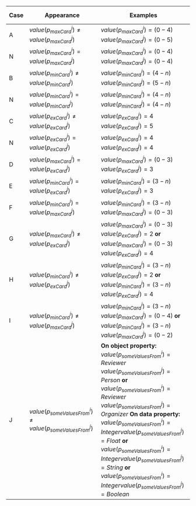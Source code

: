 | Case  | Appearance | Examples          | Conflict type |
| ------------- | ------------- | -------------| ------------- |
| A     | $`value(p_{maxCard}^i)  \neq value(p_{maxCard}^j) `$  | $`value(p_{maxCard}^i)=(0-4) \quad value(p_{maxCard}^j)=(0-5)`$   |  primitive   | 
| N     | $`value(p_{maxCard}^i)  = value(p_{maxCard}^j) `$     | $`value(p_{maxCard}^i)=(0-4) \quad value(p_{maxCard}^j)=(0-4)`$   |  no conflict |
| B     | $`value(p_{minCard}^i)  \neq value(p_{minCard}^j) `$  | $`value(p_{minCard}^i)=(4-n) \quad value(p_{minCard}^j)=(5-n)`$
| N     | $`value(p_{minCard}^i)  = value(p_{minCard}^j) `$     | $`value(p_{minCard}^i)=(4-n) \quad value(p_{minCard}^j)=(4-n)`$
| C     | $`value(p_{exCard}^i)  \neq value(p_{exCard}^j) `$    | $`value(p_{exCard}^i)=4  \quad value(p_{exCard}^j)=5 `$
| N     | $`value(p_{exCard}^i)  = value(p_{exCard}^j) `$       | $`value(p_{exCard}^i)=4 \quad value(p_{exCard}^j)=4 `$
| D     | $`value(p_{maxCard}^i)  = value(p_{exCard}^j) `$      | $`value(p_{maxCard}^i)=(0-3)  \quad value(p_{exCard}^j)=3 `$
| E     | $`value(p_{minCard}^i)  = value(p_{exCard}^j) `$      | $`value(p_{minCard}^i)=(3-n)  \quad value(p_{exCard}^j)=3 `$
| F     | $`value(p_{minCard}^i)  = value(p_{maxCard}^j) `$     | $`value(p_{minCard}^i)=(3-n)  \quad value(p_{maxCard}^j)=(0-3) `$
| G     | $`value(p_{maxCard}^i)  \neq value(p_{exCard}^j) `$   | $`value(p_{maxCard}^i)=(0-3)  \quad value(p_{exCard}^j)=2 `$ **or** $`value(p_{maxCard}^i)=(0-3)  \quad value(p_{exCard}^j)=4`$|
| H     | $`value(p_{minCard}^i)  \neq value(p_{exCard}^j) `$   | $`value(p_{minCard}^i)=(3-n)  \quad value(p_{exCard}^j)=2 `$ **or** $`value(p_{minCard}^i)=(3-n)  \quad value(p_{exCard}^j)=4`$ |
| I     | $`value(p_{minCard}^i)  \neq value(p_{maxCard}^j) `$  | $`value(p_{minCard}^i)=(3-n)  \quad value(p_{maxCard}^j)=(0-4) `$  **or** $`value(p_{minCard}^i)=(3-n)  \quad value(p_{maxCard}^j)=(0-2) `$|
| J     | $`value(p_{someValuesFrom}^i) \neq value(p_{someValuesFrom}^j)`$ | **On object property:** $`value(p_{someValuesFrom}^i)=Reviewer \quad value(p_{someValuesFrom}^j)=Person`$ **or** $`value(p_{someValuesFrom}^i)=Reviewer \quad value(p_{someValuesFrom}^j)=Organizer`$ **On data property:** $`value(p_{someValuesFrom}^i)=Integer value(p_{someValuesFrom}^j)=Float`$ **or** $`value(p_{someValuesFrom}^i)=Integer value(p_{someValuesFrom}^j)=String`$ **or** $`value(p_{someValuesFrom}^i)=Integer value(p_{someValuesFrom}^j)=Boolean`$ 
                                                                            